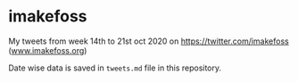 # imakefoss
My tweets from week 14th to 21st oct 2020 on https://twitter.com/imakefoss (www.imakefoss.org) 

Date wise data is saved in `tweets.md` file in this repository.
